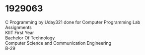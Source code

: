 # 1929063
C Programming by Uday321 done for Computer Programming Lab Assignments  
KIIT First Year  
Bachelor Of Technology  
Computer Science and Communication Engineering  
B-29

